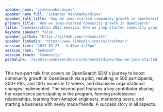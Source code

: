 ```yaml
---
speaker_name: 'irakhmanberdiyev'
speaker_name_full: 'Iskander Rakhmanberdiyev'
speaker_talk_title: 'How we jump-started community growth in OpenSearch'
primary_title: 'How we jump-started community growth in OpenSearch'
title: 'OpenSearchCon 2023 Session: How we jump-started community growth in OpenSearch'
keynote_speaker: false
speaker_github: "https://github.com/rednaksi91"
speaker_linkedin: "https://www.linkedin.com/in/irakhman/"
session_time: "2023-09-27 - 3:40pm-4:20pm"
session_room: "Redwood"
session_track: "Community"
permalink: '/events/opensearchcon/irakhmanberdiyev/how-we-jump-started-community-growth-in-opensearch.html'
---
```


This two-part talk first covers an OpenSearch SDM's journey to boost community growth in OpenSearch via a pilot, resulting in 500 participants, 300+ PRs, and 100+ issues in 12 weeks, and discusses organizational changes implemented. The second part features a key contributor sharing her experience participating in the program, forming professional relationships, learning from Amazon engineers, mentoring peers, and starting a business with newly made friends. A success story in all aspects.
